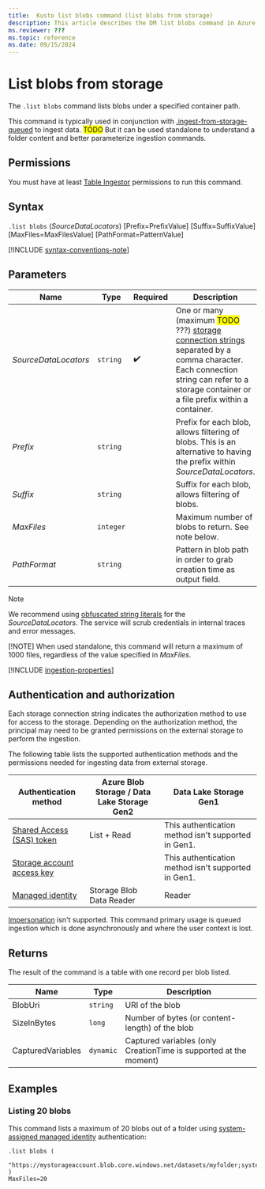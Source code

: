 ```yaml
---
title:  Kusto list blobs command (list blobs from storage)
description: This article describes the DM list blobs command in Azure Data Explorer.
ms.reviewer: ???
ms.topic: reference
ms.date: 09/15/2024
---
```

# List blobs from storage

The `.list blobs` command lists blobs under a specified container path.

This command is typically used in conjunction with [.ingest-from-storage-queued](todo) to ingest data.  <span style="background:yellow">TODO</span>  But it can be used standalone to understand a folder content and better parameterize ingestion commands.

## Permissions

You must have at least [Table Ingestor](../access-control/role-based-access-control.md) permissions to run this command.

## Syntax

`.list blobs` (*SourceDataLocators*)
[Prefix=PrefixValue]
[Suffix=SuffixValue]
[MaxFiles=MaxFilesValue]
[PathFormat=PatternValue]

[!INCLUDE [syntax-conventions-note](../../../includes/syntax-conventions-note.md)]

## Parameters

|Name|Type|Required|Description|
|--|--|--|--|
|*SourceDataLocators*| `string` | :heavy_check_mark:|One or many (maximum <span style="background:yellow">TODO</span> ???) [storage connection strings](../../api/connection-strings/storage-connection-strings.md) separated by a comma character.  Each connection string can refer to a storage container or a file prefix within a container.|
|*Prefix*| `string` | |Prefix for each blob, allows filtering of blobs.  This is an alternative to having the prefix within *SourceDataLocators*.|
|*Suffix*| `string` | |Suffix for each blob, allows filtering of blobs.|
|*MaxFiles*| `integer` | | Maximum number of blobs to return.  See note below.  |
|*PathFormat*| `string` | | Pattern in blob path in order to grab creation time as output field.  |

> [!NOTE]
> We recommend using [obfuscated string literals](../../query/scalar-data-types/string.md#obfuscated-string-literals) for the *SourceDataLocators*. The service will scrub credentials in internal traces and error messages.
>
> [!NOTE]
> When used standalone, this command will return a maximum of 1000 files, regardless of the value specified in *MaxFiles*.

[!INCLUDE [ingestion-properties](../../../includes/ingestion-properties.md)]

## Authentication and authorization

Each storage connection string indicates the authorization method to use for access to the storage. Depending on the authorization method, the principal may need to be granted permissions on the external storage to perform the ingestion.

The following table lists the supported authentication methods and the permissions needed for ingesting data from external storage.

|Authentication method|Azure Blob Storage / Data Lake Storage Gen2|Data Lake Storage Gen1|
|--|--|--|
|[Shared Access (SAS) token](../../api/connection-strings/storage-authentication-methods.md#shared-access-sas-token)|List + Read|This authentication method isn't supported in Gen1.|
|[Storage account access key](../../api/connection-strings/storage-authentication-methods.md#storage-account-access-key)||This authentication method isn't supported in Gen1.|
|[Managed identity](../../api/connection-strings/storage-authentication-methods.md#managed-identity)|Storage Blob Data Reader|Reader|

[Impersonation](../../api/connection-strings/storage-authentication-methods.md#impersonation) isn't supported.  This command primary usage is queued ingestion which is done asynchronously and where the user context is lost.

## Returns

The result of the command is a table with one record per blob listed.

|Name       |Type      |Description                                                                |
|-----------|----------|---------------------------------------------------------------------------|
|BlobUri |`string`    |URI of the blob
|SizeInBytes |`long`    |Number of bytes (or content-length) of the blob
|CapturedVariables |`dynamic`    |Captured variables (only CreationTime is supported at the moment)

## Examples

### Listing 20 blobs

This command lists a maximum of 20 blobs out of a folder using [system-assigned managed identity](../../api/connection-strings/storage-connection-strings#managed-identity) authentication:

```kusto
.list blobs (
    "https://mystorageaccount.blob.core.windows.net/datasets/myfolder;system"
)
MaxFiles=20
```

